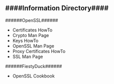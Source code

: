####Information Directory####
---
######OpenSSL######
- Certificates HowTo
- Crypto Man Page
- Keys HowTo
- OpenSSL Man Page
- Proxy Certificates HowTo
- SSL Man Page

######FiestyDuck######
- OpenSSL Cookbook
 
